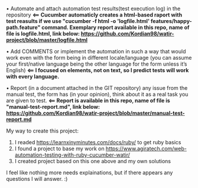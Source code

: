 
• Automate and attach automation test results(test execution log) in the
repository <b><== Cucumber automaticly creates a html-based raport with test reasults if we use "cucumber -f html -o 'logfile.html' features/happy-path.feature" command. Exemplary report available in this repo, name of file is logfile.html, link below:
https://github.com/Kordian98/watir-project/blob/master/logfile.html</b>

• Add COMMENTS or implement the automation in such a way that would work
even with the form being in different locale/language (you can assume your
first/native language being the other language for the form unless it’s English) <b><== I focused on elements, not on text, so I predict tests will work with every language.</b>
  
• Report (in a document attached in the GIT repository) any issue from the manual test, the form has (in your opinion), think about it as a real task you are given to test. <b><== Report is available in this repo, name of file is "manual-test-report.md", link below:
https://github.com/Kordian98/watir-project/blob/master/manual-test-report.md </b>
  
  
My way to create this project:

1. I readed https://learnxinyminutes.com/docs/ruby/ to get ruby basics
2. I found a project to base my work on https://www.agiratech.com/web-automation-testing-with-ruby-cucumber-watir/
3. I created project based on this one above and my own solutions
  

I feel like nothing more needs explainations, but if there appears any questions I will answer. :)
